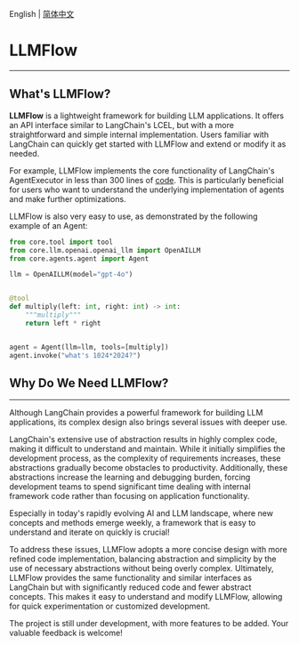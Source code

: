 English | [简体中文](README_zh-CN.md)


# LLMFlow

---

## What's LLMFlow?

**LLMFlow** is a lightweight framework for building LLM applications. It offers an API interface similar to LangChain's
LCEL, but with a more straightforward and simple internal implementation. Users familiar with LangChain can quickly get
started with LLMFlow and extend or modify it as needed.

For example, LLMFlow implements the core functionality of LangChain's AgentExecutor
in less than 300 lines of [code](https://github.com/zhiguoxu/llmflow/blob/main/core/agents/agent.py). This is
particularly beneficial for users who want to understand the underlying implementation of agents and make further
optimizations.

LLMFlow is also very easy to use, as demonstrated by the following example of an Agent:

```python
from core.tool import tool
from core.llm.openai.openai_llm import OpenAILLM
from core.agents.agent import Agent

llm = OpenAILLM(model="gpt-4o")


@tool
def multiply(left: int, right: int) -> int:
    """multiply"""
    return left * right


agent = Agent(llm=llm, tools=[multiply])
agent.invoke("what's 1024*2024?")
```

## Why Do We Need LLMFlow?

---
Although LangChain provides a powerful framework for building LLM applications, its complex design also brings several
issues with deeper use.

LangChain's extensive use of abstraction results in highly complex code, making it difficult to understand and maintain.
While it initially simplifies the development process, as the complexity of requirements increases, these abstractions
gradually become obstacles to productivity. Additionally, these abstractions increase the learning and debugging burden,
forcing development teams to spend significant time dealing with internal framework code rather than focusing on
application functionality.

Especially in today's rapidly evolving AI and LLM landscape, where new concepts and methods emerge weekly, a framework
that is easy to understand and iterate on quickly is crucial!

To address these issues, LLMFlow adopts a more concise design with more refined code implementation, balancing
abstraction and simplicity by the use of necessary abstractions without being overly complex. Ultimately, LLMFlow
provides the same functionality and similar interfaces as LangChain but with significantly reduced code and fewer
abstract concepts. This makes it easy to understand and modify LLMFlow, allowing for quick experimentation or customized
development.

The project is still under development, with more features to be added. Your valuable feedback is welcome!
